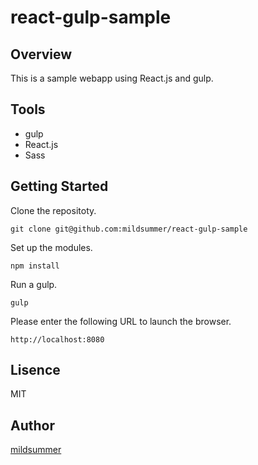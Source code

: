 # react-gulp-sample

## Overview
This is a sample webapp using React.js and gulp.

## Tools
* gulp
* React.js
* Sass

## Getting Started
Clone the repositoty.  
    
    git clone git@github.com:mildsummer/react-gulp-sample
    

Set up the modules.  
    
    npm install
    

Run a gulp.  
    
    gulp
    

Please enter the following URL to launch the browser.  
    
    http://localhost:8080
    

## Lisence
MIT

## Author
[mildsummer](https://github.com/mildsummer)
